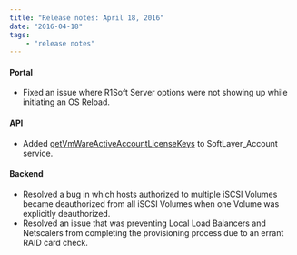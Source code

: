 ```yaml
---
title: "Release notes: April 18, 2016"
date: "2016-04-18"
tags:
    - "release notes"
---
```


#### Portal
+ Fixed an issue where R1Soft Server options were not showing up while initiating an OS Reload.

#### API
+ Added [getVmWareActiveAccountLicenseKeys](http://sldn.softlayer.com/reference/services/SoftLayer_Account/getVmWareActiveAccountLicenseKeys) to SoftLayer_Account service.


#### Backend
+ Resolved a bug in which hosts authorized to multiple iSCSI Volumes became deauthorized from all iSCSI Volumes when one Volume was explicitly deauthorized. 
+ Resolved an issue that was preventing Local Load Balancers and Netscalers from completing the provisioning process due to an errant RAID card check. 